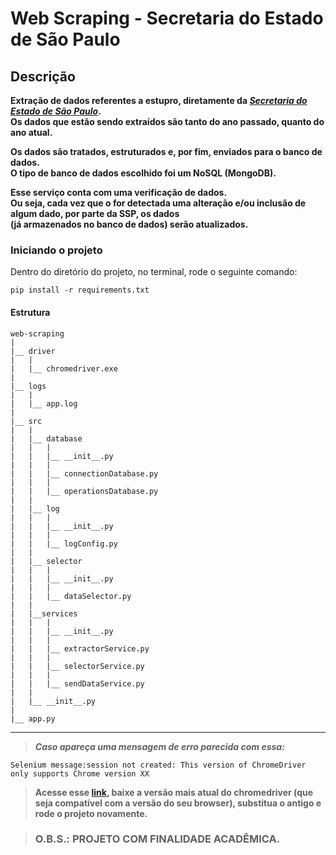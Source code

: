 # Web Scraping - Secretaria do Estado de São Paulo

## Descrição
[ssp-url]: https://www.ssp.sp.gov.br/

**Extração de dados referentes a estupro, diretamente da _[Secretaria do Estado de São Paulo][ssp-url]_.  
Os dados que estão sendo extraídos são tanto do ano passado, quanto do ano atual.**

**Os dados são tratados, estruturados e, por fim, enviados para o banco de dados.  
O tipo de banco de dados escolhido foi um NoSQL (MongoDB).**

**Esse serviço conta com uma verificação de dados.   
Ou seja, cada vez que o for detectada uma alteração e/ou inclusão de algum dado, por parte da SSP, os dados   
(já armazenados no banco de dados) serão atualizados.**

### Iniciando o projeto
Dentro do diretório do projeto, no terminal, rode o seguinte comando:

```shell script
pip install -r requirements.txt
 ``` 

#### Estrutura 

```text
web-scraping
|
|__ driver
|   |
|   |__ chromedriver.exe
|
|__ logs
|   |
|   |__ app.log
|
|__ src
|   |
|   |__ database
|   |   |
|   |   |__ __init__.py
|   |   |
|   |   |__ connectionDatabase.py
|   |   |
|   |   |__ operationsDatabase.py
|   |
|   |__ log
|   |   |
|   |   |__ __init__.py
|   |   |
|   |   |__ logConfig.py
|   |   
|   |__ selector
|   |   |
|   |   |__ __init__.py
|   |   |
|   |   |__ dataSelector.py
|   |
|   |__services
|   |   |
|   |   |__ __init__.py
|   |   |
|   |   |__ extractorService.py
|   |   |
|   |   |__ selectorService.py
|   |   |
|   |   |__ sendDataService.py
|   |
|   |__ __init__.py
|
|__ app.py

```
---

> *__Caso apareça uma mensagem de erro parecida com essa:__*
```shell script
Selenium message:session not created: This version of ChromeDriver only supports Chrome version XX
```

> **Acesse esse [link][chromedriver-url], baixe a versão mais atual do chromedriver (que seja compatível com a versão do seu browser), substitua o antigo e rode o projeto novamente.**

[chromedriver-url]: https://chromedriver.chromium.org/downloads

> ### O.B.S.: PROJETO COM FINALIDADE ACADÊMICA. 
